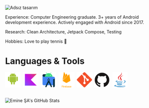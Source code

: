 ![Adsız tasarım](https://github.com/user-attachments/assets/21ed6abc-b827-459e-8d22-5e9394f73d8a)

Experience: Computer Engineering graduate. 3+ years of Android development experience. Actively engaged with Android since 2017.

Research: Clean Architecture, Jetpack Compose, Testing

Hobbies: Love to play tennis 🎾
  
# Languages & Tools
  <div id="icons" align="start">
    <img src="https://github.com/devicons/devicon/blob/master/icons/android/android-original-wordmark.svg" title="Android" alt="android" width="50" height="50"/>&nbsp;
    <img src="https://github.com/devicons/devicon/blob/master/icons/kotlin/kotlin-original.svg" title="Kotlin" alt="kotlin" width="50" height="50"/>&nbsp;
    <img src="https://github.com/devicons/devicon/blob/master/icons/androidstudio/androidstudio-original.svg" title="Android Studio" alt="androidStudio" width="50" height="50"/>&nbsp;
    <img src="https://github.com/devicons/devicon/blob/master/icons/firebase/firebase-plain-wordmark.svg" title="Google Firebase" alt="firebase" width="50" height="50"/>&nbsp;
    <img src="https://github.com/devicons/devicon/blob/master/icons/git/git-original.svg" title="Git" alt="git" width="50" height="50"/>&nbsp;
    <img src="https://github.com/devicons/devicon/blob/master/icons/github/github-original.svg" title="GitHub" alt="github" width="50" height="50"/>&nbsp;
    <img src="https://github.com/devicons/devicon/blob/master/icons/java/java-original.svg" title="Java" alt="java" width="50" height="50"/>&nbsp;
</div>

<br>

![Emine ŞA's GitHub Stats](https://github-readme-stats.vercel.app/api?username=eminesa&show_icons=true&theme=default)
